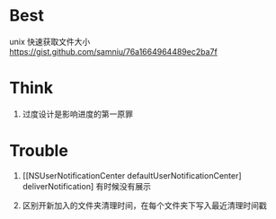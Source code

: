 
 # Best
 unix 快速获取文件大小 
 https://gist.github.com/samniu/76a1664964489ec2ba7f
 
 

# Think

1. 过度设计是影响进度的第一原罪



# Trouble

1. [[NSUserNotificationCenter defaultUserNotificationCenter] deliverNotification] 有时候没有展示

2. 区别开新加入的文件夹清理时间，在每个文件夹下写入最近清理时间戳

